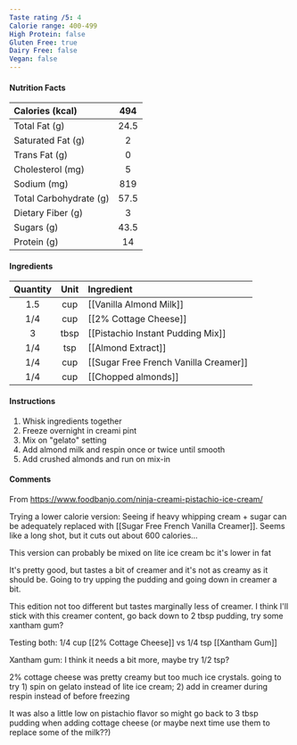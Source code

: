 ```yaml
---
Taste rating /5: 4
Calorie range: 400-499
High Protein: false
Gluten Free: true
Dairy Free: false
Vegan: false
---
```

#### Nutrition Facts
| Calories (kcal) | 494 |
| :-- | :--: |
| Total Fat (g) | 24.5 |
| Saturated Fat (g) | 2 |
| Trans Fat (g) | 0 |
| Cholesterol (mg) | 5 |
| Sodium (mg) | 819 |
| Total Carbohydrate (g) | 57.5 |
| Dietary Fiber (g) | 3 |
| Sugars (g) | 43.5 |
| Protein (g) | 14 |
#### Ingredients
| Quantity | Unit | Ingredient |
| :--: | :--: | :--- |
| 1.5 | cup | [[Vanilla Almond Milk]] |
| 1/4 | cup | [[2% Cottage Cheese]] |
| 3 | tbsp | [[Pistachio Instant Pudding Mix]] |
| 1/4 | tsp | [[Almond Extract]] |
| 1/4 | cup | [[Sugar Free French Vanilla Creamer]] |
| 1/4 | cup | [[Chopped almonds]] |
#### Instructions

1. Whisk ingredients together
2. Freeze overnight in creami pint
3. Mix on "gelato" setting
4. Add almond milk and respin once or twice until smooth
5. Add crushed almonds and run on mix-in

#### Comments

From https://www.foodbanjo.com/ninja-creami-pistachio-ice-cream/

Trying a lower calorie version: Seeing if heavy whipping cream + sugar can be adequately replaced with [[Sugar Free French Vanilla Creamer]]. Seems like a long shot, but it cuts out about 600 calories...

This version can probably be mixed on lite ice cream bc it's lower in fat

It's pretty good, but tastes a bit of creamer and it's not as creamy as it should be. Going to try upping the pudding and going down in creamer a bit.

This edition not too different but tastes marginally less of creamer. I think I'll stick with this creamer content, go back down to 2 tbsp pudding, try some xantham gum?

Testing both: 1/4 cup [[2% Cottage Cheese]] vs 1/4 tsp [[Xantham Gum]]

Xantham gum: I think it needs a bit more, maybe try 1/2 tsp?

2% cottage cheese was pretty creamy but too much ice crystals. going to try 1) spin on gelato instead of lite ice cream; 2) add in creamer during respin instead of before freezing 

It was also a little low on pistachio flavor so might go back to 3 tbsp pudding when adding cottage cheese (or maybe next time use them to replace some of the milk??)